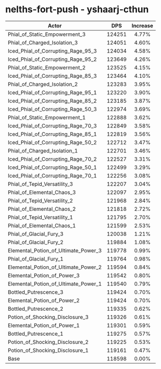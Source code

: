 # nelths-fort-push - yshaarj-cthun
| Actor | DPS | Increase |
|---|:---:|:---:|
|Phial_of_Static_Empowerment_3|124251|4.77%|
|Phial_of_Charged_Isolation_3|124051|4.60%|
|Iced_Phial_of_Corrupting_Rage_95_3|124034|4.58%|
|Iced_Phial_of_Corrupting_Rage_95_2|123649|4.26%|
|Phial_of_Static_Empowerment_2|123525|4.15%|
|Iced_Phial_of_Corrupting_Rage_85_3|123464|4.10%|
|Phial_of_Charged_Isolation_2|123283|3.95%|
|Iced_Phial_of_Corrupting_Rage_95_1|123220|3.90%|
|Iced_Phial_of_Corrupting_Rage_85_2|123185|3.87%|
|Iced_Phial_of_Corrupting_Rage_50_3|122974|3.69%|
|Phial_of_Static_Empowerment_1|122888|3.62%|
|Iced_Phial_of_Corrupting_Rage_70_3|122849|3.58%|
|Iced_Phial_of_Corrupting_Rage_85_1|122819|3.56%|
|Iced_Phial_of_Corrupting_Rage_50_2|122712|3.47%|
|Phial_of_Charged_Isolation_1|122701|3.46%|
|Iced_Phial_of_Corrupting_Rage_70_2|122527|3.31%|
|Iced_Phial_of_Corrupting_Rage_50_1|122499|3.29%|
|Iced_Phial_of_Corrupting_Rage_70_1|122256|3.08%|
|Phial_of_Tepid_Versatility_3|122207|3.04%|
|Phial_of_Elemental_Chaos_3|122097|2.95%|
|Phial_of_Tepid_Versatility_2|121968|2.84%|
|Phial_of_Elemental_Chaos_2|121818|2.72%|
|Phial_of_Tepid_Versatility_1|121795|2.70%|
|Phial_of_Elemental_Chaos_1|121599|2.53%|
|Phial_of_Glacial_Fury_3|120038|1.21%|
|Phial_of_Glacial_Fury_2|119884|1.08%|
|Elemental_Potion_of_Ultimate_Power_3|119778|0.99%|
|Phial_of_Glacial_Fury_1|119764|0.98%|
|Elemental_Potion_of_Ultimate_Power_2|119594|0.84%|
|Elemental_Potion_of_Power_3|119542|0.80%|
|Elemental_Potion_of_Ultimate_Power_1|119540|0.79%|
|Bottled_Putrescence_3|119424|0.70%|
|Elemental_Potion_of_Power_2|119424|0.70%|
|Bottled_Putrescence_2|119335|0.62%|
|Potion_of_Shocking_Disclosure_3|119326|0.61%|
|Elemental_Potion_of_Power_1|119301|0.59%|
|Bottled_Putrescence_1|119275|0.57%|
|Potion_of_Shocking_Disclosure_2|119225|0.53%|
|Potion_of_Shocking_Disclosure_1|119161|0.47%|
|Base|118598|0.00%|
